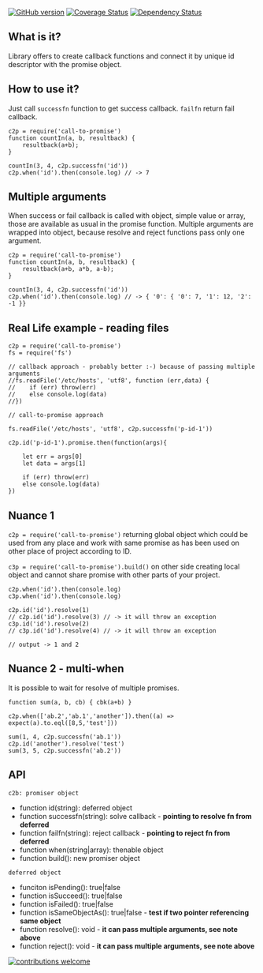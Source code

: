 [![GitHub version](https://d25lcipzij17d.cloudfront.net/badge.svg?id=gh&type=6&v=1.0.11&x2=0)](https://d25lcipzij17d.cloudfront.net/badge.svg?id=gh&type=6&v=1.0.11&x2=0)
[![Coverage Status](https://coveralls.io/repos/boennemann/badges/badge.svg)](https://coveralls.io/r/boennemann/badges)
[![Dependency Status](https://david-dm.org/dwyl/esta.svg)](https://david-dm.org/dwyl/esta)

## What is it?

Library offers to create callback functions and connect it by unique id descriptor with the promise object.

## How to use it?

Just call `successfn` function to get success callback. `failfn` return fail callback.

    c2p = require('call-to-promise')
    function countIn(a, b, resultback) {
        resultback(a+b);
    }

    countIn(3, 4, c2p.successfn('id'))
    c2p.when('id').then(console.log) // -> 7

## Multiple arguments

When success or fail callback is called with object, simple value or array, those are available as usual in the promise function.
Multiple arguments are wrapped into object, because resolve and reject functions pass only one argument.

    c2p = require('call-to-promise')
    function countIn(a, b, resultback) {
        resultback(a+b, a*b, a-b);
    }

    countIn(3, 4, c2p.successfn('id'))
    c2p.when('id').then(console.log) // -> { '0': { '0': 7, '1': 12, '2': -1 }}

## Real Life example - reading files

    c2p = require('call-to-promise')
    fs = require('fs')

    // callback approach - probably better :-) because of passing multiple arguments
    //fs.readFile('/etc/hosts', 'utf8', function (err,data) {
    //    if (err) throw(err)
    //    else console.log(data)
    //})

    // call-to-promise approach

    fs.readFile('/etc/hosts', 'utf8', c2p.successfn('p-id-1'))

    c2p.id('p-id-1').promise.then(function(args){

        let err = args[0]
        let data = args[1]

        if (err) throw(err)
        else console.log(data)
    })

## Nuance 1

`c2p = require('call-to-promise')` returning global object which could be used from any place and work with same promise as has been used on other place of project according to ID.

`c3p = require('call-to-promise').build()` on other side creating local object and cannot share promise with other parts of your project.

    c2p.when('id').then(console.log)
    c3p.when('id').then(console.log)

    c2p.id('id').resolve(1)
    // c2p.id('id').resolve(3) // -> it will throw an exception
    c3p.id('id').resolve(2)
    // c3p.id('id').resolve(4) // -> it will throw an exception

    // output -> 1 and 2

## Nuance 2 - multi-when

It is possible to wait for resolve of multiple promises.

    function sum(a, b, cb) { cbk(a+b) }

    c2p.when(['ab.2','ab.1','another']).then((a) => expect(a).to.eql([8,5,'test']))

    sum(1, 4, c2p.successfn('ab.1'))
    c2p.id('another').resolve('test')
    sum(3, 5, c2p.successfn('ab.2'))

## API

`c2b: promiser object`

- function id(string): deferred object
- function successfn(string): solve callback - **pointing to resolve fn from deferred**
- function failfn(string): reject callback - **pointing to reject fn from deferred**
- function when(string|array<string>): thenable object
- function build(): new promiser object

`deferred object`

- funciton isPending(): true|false
- function isSucceed(): true|false
- function isFailed(): true|false
- function isSameObjectAs(): true|false - **test if two pointer referencing same object**
- function resolve(): void - **it can pass multiple arguments, see note above**
- function reject(): void - **it can pass multiple arguments, see note above**

[![contributions welcome](https://img.shields.io/badge/contributions-welcome-brightgreen.svg?style=flat)](https://github.com/dwyl/esta/issues)
